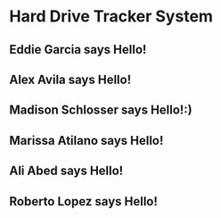 # Hard Drive Tracker System

## Eddie Garcia says Hello!

## Alex Avila says Hello!

## Madison Schlosser says Hello!:)

## Marissa Atilano says Hello!

## Ali Abed says Hello!
## Roberto Lopez says Hello!

